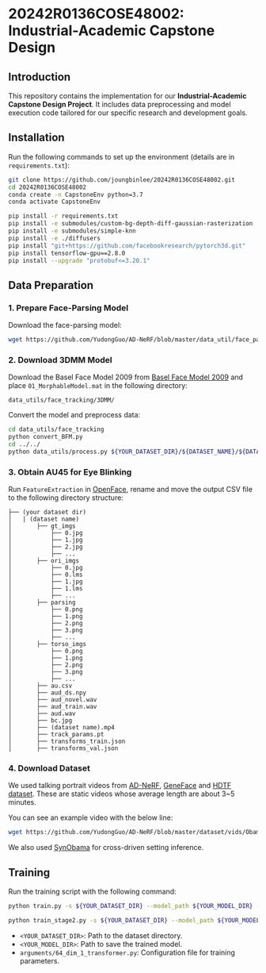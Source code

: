 # 20242R0136COSE48002: Industrial-Academic Capstone Design

## Introduction
This repository contains the implementation for our **Industrial-Academic Capstone Design Project**. It includes data preprocessing and model execution code tailored for our specific research and development goals.

## Installation
Run the following commands to set up the environment (details are in `requirements.txt`):

```bash
git clone https://github.com/joungbinlee/20242R0136COSE48002.git
cd 20242R0136COSE48002
conda create -n CapstoneEnv python=3.7 
conda activate CapstoneEnv

pip install -r requirements.txt
pip install -e submodules/custom-bg-depth-diff-gaussian-rasterization
pip install -e submodules/simple-knn
pip install -e ./diffusers
pip install "git+https://github.com/facebookresearch/pytorch3d.git"
pip install tensorflow-gpu==2.8.0
pip install --upgrade "protobuf<=3.20.1"
```

## Data Preparation

### 1. Prepare Face-Parsing Model
Download the face-parsing model:

```bash
wget https://github.com/YudongGuo/AD-NeRF/blob/master/data_util/face_parsing/79999_iter.pth?raw=true -O data_utils/face_parsing/79999_iter.pth
```

### 2. Download 3DMM Model
Download the Basel Face Model 2009 from [Basel Face Model 2009](https://faces.dmi.unibas.ch/bfm/main.php?nav=1-1-0&id=details) and place `01_MorphableModel.mat` in the following directory:

```
data_utils/face_tracking/3DMM/
```

Convert the model and preprocess data:

```bash
cd data_utils/face_tracking
python convert_BFM.py
cd ../../
python data_utils/process.py ${YOUR_DATASET_DIR}/${DATASET_NAME}/${DATASET_NAME}.mp4
```

### 3. Obtain AU45 for Eye Blinking
Run `FeatureExtraction` in [OpenFace](https://github.com/TadasBaltrusaitis/OpenFace), rename and move the output CSV file to the following directory structure:

```
├── (your dataset dir)
│   | (dataset name)
│       ├── gt_imgs
│           ├── 0.jpg
│           ├── 1.jpg
│           ├── 2.jpg
│           ├── ...
│       ├── ori_imgs
│           ├── 0.jpg
│           ├── 0.lms
│           ├── 1.jpg
│           ├── 1.lms
│           ├── ...
│       ├── parsing
│           ├── 0.png
│           ├── 1.png
│           ├── 2.png
│           ├── 3.png
│           ├── ...
│       ├── torso_imgs
│           ├── 0.png
│           ├── 1.png
│           ├── 2.png
│           ├── 3.png
│           ├── ...
│       ├── au.csv
│       ├── aud_ds.npy
│       ├── aud_novel.wav
│       ├── aud_train.wav
│       ├── aud.wav
│       ├── bc.jpg
│       ├── (dataset name).mp4
│       ├── track_params.pt
│       ├── transforms_train.json
│       ├── transforms_val.json
```

### 4. Download Dataset
We used talking portrait videos from [AD-NeRF](https://github.com/YudongGuo/AD-NeRF), [GeneFace](https://github.com/yerfor/GeneFace) and [HDTF dataset](https://github.com/MRzzm/HDTF). These are static videos whose average length are about 3~5 minutes.

You can see an example video with the below line:

```bash
wget https://github.com/YudongGuo/AD-NeRF/blob/master/dataset/vids/Obama.mp4?raw=true -O data/obama/obama.mp4
```

We also used [SynObama](https://grail.cs.washington.edu/projects/AudioToObama/) for cross-driven setting inference.

## Training

Run the training script with the following command:

```bash
python train.py -s ${YOUR_DATASET_DIR} --model_path ${YOUR_MODEL_DIR} --configs arguments/64_dim_1_transformer.py
```


```bash
python train_stage2.py -s ${YOUR_DATASET_DIR} --model_path ${YOUR_MODEL_DIR} --configs arguments/64_dim_1_transformer.py
```

- `<YOUR_DATASET_DIR>`: Path to the dataset directory.
- `<YOUR_MODEL_DIR>`: Path to save the trained model.
- `arguments/64_dim_1_transformer.py`: Configuration file for training parameters.
